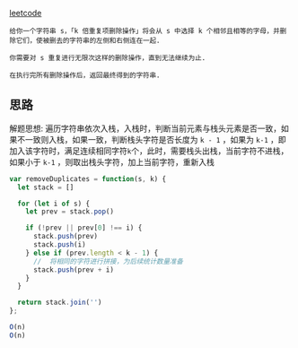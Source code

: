 [leetcode](https://leetcode.cn/problems/remove-all-adjacent-duplicates-in-string-ii/description/)

```
给你一个字符串 s，「k 倍重复项删除操作」将会从 s 中选择 k 个相邻且相等的字母，并删除它们，使被删去的字符串的左侧和右侧连在一起. 

你需要对 s 重复进行无限次这样的删除操作，直到无法继续为止. 

在执行完所有删除操作后，返回最终得到的字符串. 
```

## 思路

解题思想:  遍历字符串依次入栈，入栈时，判断当前元素与栈头元素是否一致，如果不一致则入栈，如果一致，判断栈头字符是否长度为 `k - 1` ，如果为 `k-1` ，即加入该字符时，满足连续相同字符` k `个，此时，需要栈头出栈，当前字符不进栈，如果小于 `k-1` ，则取出栈头字符，加上当前字符，重新入栈

```js
var removeDuplicates = function(s, k) {
  let stack = []

  for (let i of s) {
    let prev = stack.pop()

    if (!prev || prev[0] !== i) {
      stack.push(prev)
      stack.push(i)
    } else if (prev.length < k - 1) {
      //  将相同的字符进行拼接，为后续统计数量准备
      stack.push(prev + i)
    }
  }

  return stack.join('')
};

O(n)
O(n)
```